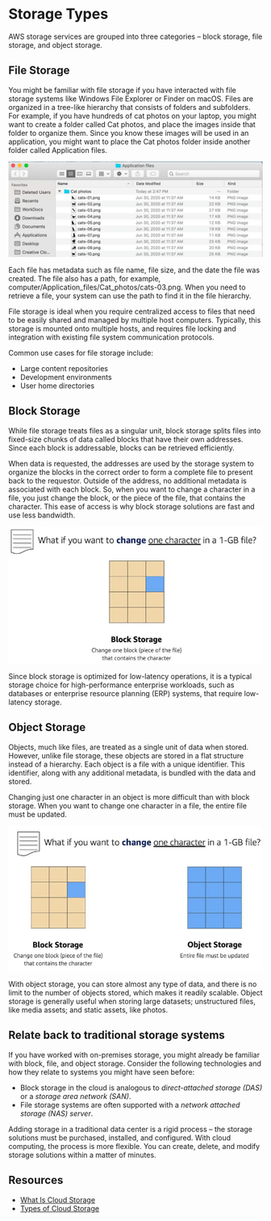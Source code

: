# Storage Types

AWS storage services are grouped into three categories – block storage, file storage, and object storage.

## File Storage
You might be familiar with file storage if you have interacted with file storage systems like Windows File Explorer or Finder on macOS. Files are organized in a tree-like hierarchy that consists of folders and subfolders. For example, if you have hundreds of cat photos on your laptop, you might want to create a folder called Cat photos, and place the images inside that folder to organize them. Since you know these images will be used in an application, you might want to place the Cat photos folder inside another folder called Application files.

![storage-type-file](../assets/img/storage-type-file.jpg)

Each file has metadata such as file name, file size, and the date the file was created. The file also has a path, for example, computer/Application_files/Cat_photos/cats-03.png. When you need to retrieve a file, your system can use the path to find it in the file hierarchy.

File storage is ideal when you require centralized access to files that need to be easily shared and managed by multiple host computers. Typically, this storage is mounted onto multiple hosts, and requires file locking and integration with existing file system communication protocols.

Common use cases for file storage include:
* Large content repositories
* Development environments
* User home directories

## Block Storage
While file storage treats files as a singular unit, block storage splits files into fixed-size chunks of data called blocks that have their own addresses. Since each block is addressable, blocks can be retrieved efficiently.

When data is requested, the addresses are used by the storage system to organize the blocks in the correct order to form a complete file to present back to the requestor. Outside of the address, no additional metadata is associated with each block. So, when you want to change a character in a file, you just change the block, or the piece of the file, that contains the character. This ease of access is why block storage solutions are fast and use less bandwidth.

![storage-type-block](../assets/img/storage-type-block.png)

Since block storage is optimized for low-latency operations, it is a typical storage choice for high-performance enterprise workloads, such as databases or enterprise resource planning (ERP) systems, that require low-latency storage.

## Object Storage
Objects, much like files, are treated as a single unit of data when stored. However, unlike file storage, these objects are stored in a flat structure instead of a hierarchy. Each object is a file with a unique identifier. This identifier, along with any additional metadata, is bundled with the data and stored.

Changing just one character in an object is more difficult than with block storage. When you want to change one character in a file, the entire file must be updated.

![storage-type-object](../assets/img/storage-type-object.png)

With object storage, you can store almost any type of data, and there is no limit to the number of objects stored, which makes it readily scalable. Object storage is generally useful when storing large datasets; unstructured files, like media assets; and static assets, like photos.

## Relate back to traditional  storage systems
If you have worked with on-premises storage, you might already be familiar with block, file, and object storage. Consider the following technologies and how they relate to systems you might have seen before:

* Block storage in the cloud is analogous to *direct-attached storage (DAS)* or a *storage area network (SAN)*.
* File storage systems are often supported with a *network attached storage (NAS) server*.

Adding storage in a traditional data center is a rigid process – the storage solutions must be purchased, installed, and configured. With cloud computing, the process is more flexible. You can create, delete, and modify storage solutions within a matter of minutes.

## Resources
* [What Is Cloud Storage](https://aws.amazon.com/what-is-cloud-storage/)
* [Types of Cloud Storage](https://aws.amazon.com/what-is-cloud-object-storage/#types)